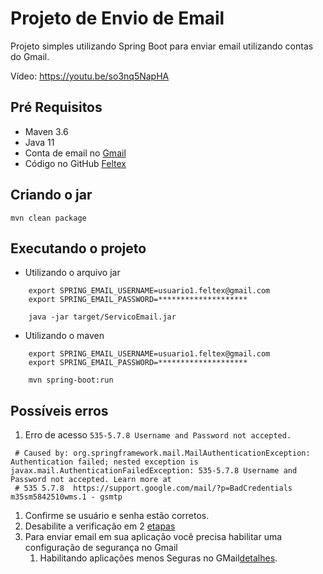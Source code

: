 # Projeto de Envio de Email


 Projeto simples utilizando Spring Boot para enviar email utilizando contas do Gmail.
 
 Vídeo: https://youtu.be/so3nq5NapHA
 

## Pré Requisitos

 - Maven 3.6
 - Java 11
 - Conta de email no [Gmail](https://mail.google.com)
 - Código no GitHub [Feltex](https://github.com/feltex/ServicoEmailSimples)


## Criando o jar

    mvn clean package

## Executando o projeto

- Utilizando o arquivo jar

```
    export SPRING_EMAIL_USERNAME=usuario1.feltex@gmail.com
    export SPRING_EMAIL_PASSWORD=********************

    java -jar target/ServicoEmail.jar 
```

- Utilizando o maven

```
    export SPRING_EMAIL_USERNAME=usuario1.feltex@gmail.com
    export SPRING_EMAIL_PASSWORD=********************
    
    mvn spring-boot:run
```


## Possíveis erros

1. Erro de acesso `535-5.7.8 Username and Password not accepted.`  

```
 # Caused by: org.springframework.mail.MailAuthenticationException: Authentication failed; nested exception is javax.mail.AuthenticationFailedException: 535-5.7.8 Username and Password not accepted. Learn more at
 # 535 5.7.8  https://support.google.com/mail/?p=BadCredentials m35sm5842510wms.1 - gsmtp
```

1. Confirme se usuário e senha estão corretos.
2. Desabilite a verificação em 2 [etapas](https://support.google.com/accounts/answer/1064203?hl=pt-BR&co=GENIE.Platform%3DDesktop)
3. Para enviar email em sua aplicação você precisa habilitar uma configuração de segurança no Gmail
   1. Habilitando aplicações menos Seguras no GMail[detalhes](https://support.google.com/accounts/answer/6010255?hl=pt).
